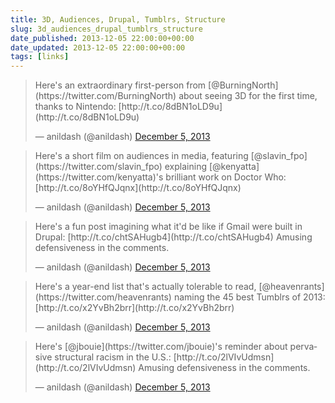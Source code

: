 ```yaml
---
title: 3D, Audiences, Drupal, Tumblrs, Structure
slug: 3d_audiences_drupal_tumblrs_structure
date_published: 2013-12-05 22:00:00+00:00
date_updated: 2013-12-05 22:00:00+00:00
tags: [links]
---
```

<script async src="https://platform.twitter.com/widgets.js" charset="utf-8"></script>

<blockquote class="twitter-tweet" data-dnt="true" data-theme="dark"><p lang="en" dir="ltr">Here's an extraordinary first-person from [@BurningNorth](https://twitter.com/BurningNorth) about seeing 3D for the first time, thanks to Nintendo: [http://t.co/8dBN1oLD9u](http://t.co/8dBN1oLD9u)</p>&mdash; anildash (@anildash) <a href="https://twitter.com/anildash/statuses/408717468161413120">December 5, 2013</a></blockquote>

<blockquote class="twitter-tweet" data-dnt="true" data-theme="dark"><p lang="en" dir="ltr">Here's a short film on audiences in media, featuring [@slavin_fpo](https://twitter.com/slavin_fpo) explaining [@kenyatta](https://twitter.com/kenyatta)'s brilliant work on Doctor Who: [http://t.co/8oYHfQJqnx](http://t.co/8oYHfQJqnx)</p>&mdash; anildash (@anildash) <a href="https://twitter.com/anildash/statuses/408717726077554688">December 5, 2013</a></blockquote>

<blockquote class="twitter-tweet" data-dnt="true" data-theme="dark"><p lang="en" dir="ltr">Here's a fun post imagining what it'd be like if Gmail were built in Drupal: [http://t.co/chtSAHugb4](http://t.co/chtSAHugb4) Amusing defensiveness in the comments.</p>&mdash; anildash (@anildash) <a href="https://twitter.com/anildash/statuses/408717945737461760">December 5, 2013</a></blockquote>

<blockquote class="twitter-tweet" data-dnt="true" data-theme="dark"><p lang="en" dir="ltr">Here's a year-end list that's actually tolerable to read, [@heavenrants](https://twitter.com/heavenrants) naming the 45 best Tumblrs of 2013: [http://t.co/x2YvBh2brr](http://t.co/x2YvBh2brr)</p>&mdash; anildash (@anildash) <a href="https://twitter.com/anildash/statuses/408718177036541952">December 5, 2013</a></blockquote>

<blockquote class="twitter-tweet" data-dnt="true" data-theme="dark"><p lang="en" dir="ltr">Here's [@jbouie](https://twitter.com/jbouie)'s reminder about pervasive structural racism in the U.S.: [http://t.co/2lVIvUdmsn](http://t.co/2lVIvUdmsn) Amusing defensiveness in the comments.</p>&mdash; anildash (@anildash) <a href="https://twitter.com/anildash/statuses/408718202382716928">December 5, 2013</a></blockquote>
